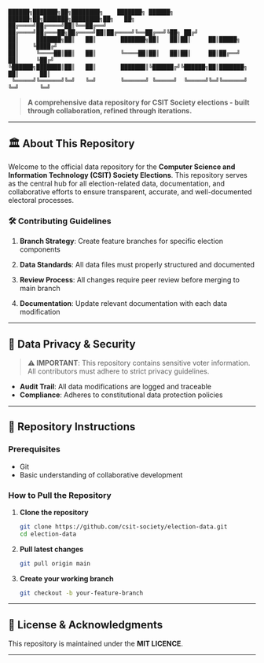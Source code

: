 ```
██████╗███████╗██╗████████╗    ███████╗ ██████╗  ██████╗██╗███████╗████████╗██╗   ██╗
██╔════╝██╔════╝██║╚══██╔══╝    ██╔════╝██╔═══██╗██╔════╝██║██╔════╝╚══██╔══╝╚██╗ ██╔╝
██║     ███████╗██║   ██║       ███████╗██║   ██║██║     ██║█████╗     ██║    ╚████╔╝ 
██║     ╚════██║██║   ██║       ╚════██║██║   ██║██║     ██║██╔══╝     ██║     ╚██╔╝  
╚██████╗███████║██║   ██║       ███████║╚██████╔╝╚██████╗██║███████╗   ██║      ██║   
 ╚═════╝╚══════╝╚═╝   ╚═╝       ╚══════╝ ╚═════╝  ╚═════╝╚═╝╚══════╝   ╚═╝      ╚═╝
```

> **A comprehensive data repository for CSIT Society elections - built through collaboration, refined through iterations.**

---

## 🏛️ About This Repository

Welcome to the official data repository for the **Computer Science and Information Technology (CSIT) Society Elections**. This repository serves as the central hub for all election-related data, documentation, and collaborative efforts to ensure transparent, accurate, and well-documented electoral processes.


### 🛠️ Contributing Guidelines

1. **Branch Strategy**: Create feature branches for specific election components  

2. **Data Standards**: All data files must properly structured and documented

3. **Review Process**: All changes require peer review before merging to main branch

4. **Documentation**: Update relevant documentation with each data modification

---

## 🔐 Data Privacy & Security

> **⚠️ IMPORTANT**: This repository contains sensitive voter information. All contributors must adhere to strict privacy guidelines.

- **Audit Trail**: All data modifications are logged and traceable
- **Compliance**: Adheres to constitutional data protection policies
---

## 🚀 Repository Instructions

### Prerequisites

- Git
- Basic understanding of collaborative development

### How to Pull the Repository

1. **Clone the repository**
   ```bash
   git clone https://github.com/csit-society/election-data.git
   cd election-data
   ```

2. **Pull latest changes**
   ```bash
   git pull origin main
   ```

3. **Create your working branch**
   ```bash
   git checkout -b your-feature-branch
   ```

---

## 📜 License & Acknowledgments

This repository is maintained under the **MIT LICENCE**.

---
